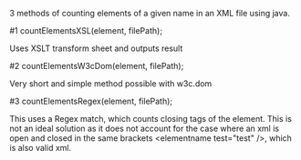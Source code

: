 3 methods of counting elements of a given name in an XML file using java.


  #1 countElementsXSL(element, filePath);
  
  Uses XSLT transform sheet and outputs result
  
  
  #2 countElementsW3cDom(element, filePath);
  
  Very short and simple method possible with w3c.dom
  
  
  #3 countElementsRegex(element, filePath);
  
  This uses a Regex match, which counts closing tags of the element.
  This is not an ideal solution as it does not account for the case where an xml is open and closed in the same brackets 
  \<elementname test="test" /\>, which is also valid xml.
